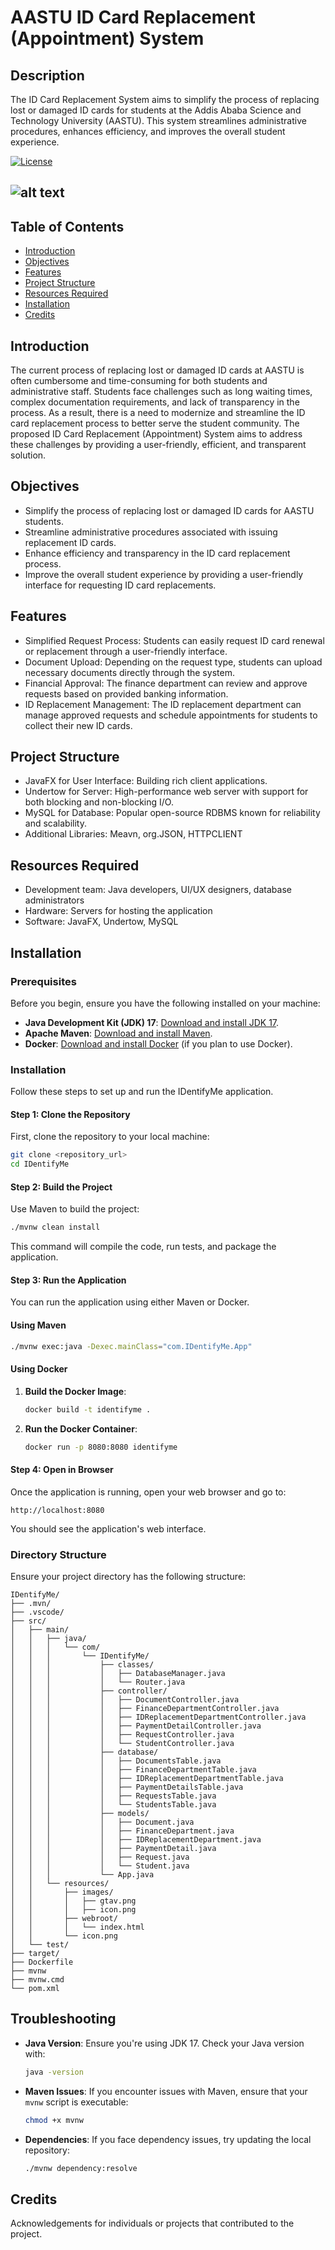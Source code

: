 # AASTU ID Card Replacement (Appointment) System

## Description
The ID Card Replacement System aims to simplify the process of replacing lost or damaged ID cards for students at the Addis Ababa Science and Technology University (AASTU). This system streamlines administrative procedures, enhances efficiency, and improves the overall student experience.

[![License](https://img.shields.io/badge/license-MIT-blue.svg)](LICENSE)
## ![alt text](https://github.com/DeepBlue-dot/ID-card-Replacement-system/blob/main/Client/src/main/resources/org/IDentifyMe/icons/icon.png?raw=true)

## Table of Contents
- [Introduction](#introduction)
- [Objectives](#objectives)
- [Features](#features)
- [Project Structure](#project-structure)
- [Resources Required](#resources-required)
- [Installation](#installation)
- [Credits](#credits)

## Introduction
The current process of replacing lost or damaged ID cards at AASTU is often cumbersome and time-consuming for both students and administrative staff. Students face challenges such as long waiting times, complex documentation requirements, and lack of transparency in the process. As a result, there is a need to modernize and streamline the ID card replacement process to better serve the student community. The proposed ID Card Replacement (Appointment) System aims to address these challenges by providing a user-friendly, efficient, and transparent solution.

## Objectives
- Simplify the process of replacing lost or damaged ID cards for AASTU students.
- Streamline administrative procedures associated with issuing replacement ID cards.
- Enhance efficiency and transparency in the ID card replacement process.
- Improve the overall student experience by providing a user-friendly interface for requesting ID card replacements.

## Features
- Simplified Request Process: Students can easily request ID card renewal or replacement through a user-friendly interface.
- Document Upload: Depending on the request type, students can upload necessary documents directly through the system.
- Financial Approval: The finance department can review and approve requests based on provided banking information.
- ID Replacement Management: The ID replacement department can manage approved requests and schedule appointments for students to collect their new ID cards.

## Project Structure
- JavaFX for User Interface: Building rich client applications.
- Undertow for Server: High-performance web server with support for both blocking and non-blocking I/O.
- MySQL for Database: Popular open-source RDBMS known for reliability and scalability.
- Additional Libraries: Meavn, org.JSON, HTTPCLIENT

## Resources Required
- Development team: Java developers, UI/UX designers, database administrators
- Hardware: Servers for hosting the application
- Software: JavaFX, Undertow, MySQL

## Installation

### Prerequisites

Before you begin, ensure you have the following installed on your machine:

- **Java Development Kit (JDK) 17**: [Download and install JDK 17](https://www.oracle.com/java/technologies/javase-jdk17-downloads.html).
- **Apache Maven**: [Download and install Maven](https://maven.apache.org/install.html).
- **Docker**: [Download and install Docker](https://docs.docker.com/get-docker/) (if you plan to use Docker).

### Installation

Follow these steps to set up and run the IDentifyMe application.

#### Step 1: Clone the Repository

First, clone the repository to your local machine:

```sh
git clone <repository_url>
cd IDentifyMe
```

#### Step 2: Build the Project

Use Maven to build the project:

```sh
./mvnw clean install
```

This command will compile the code, run tests, and package the application.

#### Step 3: Run the Application

You can run the application using either Maven or Docker.

#### Using Maven

```sh
./mvnw exec:java -Dexec.mainClass="com.IDentifyMe.App"
```

#### Using Docker

1. **Build the Docker Image**:

    ```sh
    docker build -t identifyme .
    ```

2. **Run the Docker Container**:

    ```sh
    docker run -p 8080:8080 identifyme
    ```

#### Step 4: Open in Browser

Once the application is running, open your web browser and go to:

```
http://localhost:8080
```

You should see the application's web interface.


### Directory Structure

Ensure your project directory has the following structure:

```
IDentifyMe/
├── .mvn/
├── .vscode/
├── src/
│   ├── main/
│   │   ├── java/
│   │   │   └── com/
│   │   │       └── IDentifyMe/
│   │   │           ├── classes/
│   │   │           │   ├── DatabaseManager.java
│   │   │           │   └── Router.java
│   │   │           ├── controller/
│   │   │           │   ├── DocumentController.java
│   │   │           │   ├── FinanceDepartmentController.java
│   │   │           │   ├── IDReplacementDepartmentController.java
│   │   │           │   ├── PaymentDetailController.java
│   │   │           │   ├── RequestController.java
│   │   │           │   └── StudentController.java
│   │   │           ├── database/
│   │   │           │   ├── DocumentsTable.java
│   │   │           │   ├── FinanceDepartmentTable.java
│   │   │           │   ├── IDReplacementDepartmentTable.java
│   │   │           │   ├── PaymentDetailsTable.java
│   │   │           │   ├── RequestsTable.java
│   │   │           │   └── StudentsTable.java
│   │   │           ├── models/
│   │   │           │   ├── Document.java
│   │   │           │   ├── FinanceDepartment.java
│   │   │           │   ├── IDReplacementDepartment.java
│   │   │           │   ├── PaymentDetail.java
│   │   │           │   ├── Request.java
│   │   │           │   └── Student.java
│   │   │           └── App.java
│   │   └── resources/
│   │       ├── images/
│   │       │   ├── gtav.png
│   │       │   ├── icon.png
│   │       ├── webroot/
│   │       │   └── index.html
│   │       └── icon.png
│   └── test/
├── target/
├── Dockerfile
├── mvnw
├── mvnw.cmd
└── pom.xml
```

## Troubleshooting

- **Java Version**: Ensure you're using JDK 17. Check your Java version with:

    ```sh
    java -version
    ```

- **Maven Issues**: If you encounter issues with Maven, ensure that your `mvnw` script is executable:

    ```sh
    chmod +x mvnw
    ```

- **Dependencies**: If you face dependency issues, try updating the local repository:

    ```sh
    ./mvnw dependency:resolve
    ```

## Credits
Acknowledgements for individuals or projects that contributed to the project.

